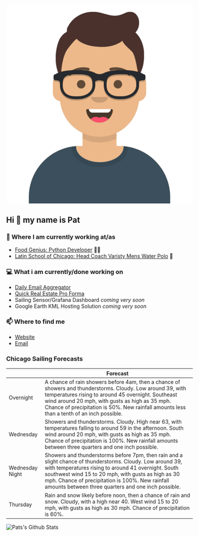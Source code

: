 [![Social banner for p-j-falconer](https://raw.githubusercontent.com/P-J-FALCONER/P-J-FALCONER/master/assets/avataaars.svg)](https://patfalconer.com/)
## Hi :wave: my name is Pat

### 💼 Where I am currently working at/as
- [Food Genius: Python Developer](https://getfoodgenius.com/) 🍔🐍
- [Latin School of Chicago: Head Coach Varisty Mens Water Polo](https://www.latinschool.org/) 🤽


### 💻 What i am currently/done working on
 - [Daily Email Aggregator](https://github.com/P-J-FALCONER/dott_daily_mail)
 - [Quick Real Estate Pro Forma](https://github.com/P-J-FALCONER/henry)
 - Sailing Sensor/Grafana Dashboard *coming very soon*
 - Google Earth KML Hosting Solution *coming very soon*

### 📫 Where to find me
 - [Website](https://patfalconer.com/)
 - [Email](mailto:patrick.j.falconer@gmail.com)


### Chicago Sailing Forecasts
|   | Forecast  |
|---|---|
| Overnight | A chance of rain showers before 4am, then a chance of showers and thunderstorms. Cloudy. Low around 39, with temperatures rising to around 45 overnight. Southeast wind around 20 mph, with gusts as high as 35 mph. Chance of precipitation is 50%. New rainfall amounts less than a tenth of an inch possible. |
| Wednesday | Showers and thunderstorms. Cloudy. High near 63, with temperatures falling to around 59 in the afternoon. South wind around 20 mph, with gusts as high as 35 mph. Chance of precipitation is 100%. New rainfall amounts between three quarters and one inch possible. |
| Wednesday Night | Showers and thunderstorms before 7pm, then rain and a slight chance of thunderstorms. Cloudy. Low around 39, with temperatures rising to around 41 overnight. South southwest wind 15 to 20 mph, with gusts as high as 30 mph. Chance of precipitation is 100%. New rainfall amounts between three quarters and one inch possible. |
| Thursday | Rain and snow likely before noon, then a chance of rain and snow. Cloudy, with a high near 40. West wind 15 to 20 mph, with gusts as high as 30 mph. Chance of precipitation is 60%. |

![Pats's Github Stats](https://github-readme-stats.vercel.app/api?username=p-j-falconer&show_icons=true&theme=radical)
